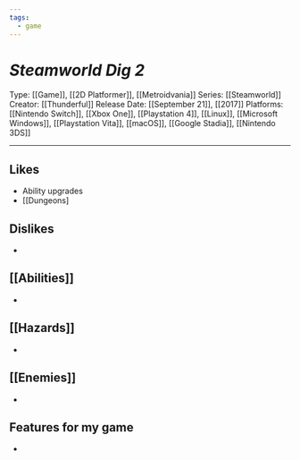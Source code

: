 ```yaml
---
tags:
  - game
---
```

# _Steamworld Dig 2_

Type: [[Game]], [[2D Platformer]], [[Metroidvania]]
Series: [[Steamworld]]
Creator: [[Thunderful]]
Release Date: [[September 21]], [[2017]]
Platforms: [[Nintendo Switch]], [[Xbox One]], [[Playstation 4]], [[Linux]], [[Microsoft Windows]], [[Playstation Vita]], [[macOS]], [[Google Stadia]], [[Nintendo 3DS]]

----





## Likes
* Ability upgrades
* [[Dungeons]

## Dislikes
* 

## [[Abilities]]
* 

## [[Hazards]]
* 

## [[Enemies]]
* 

## Features for my game
* 
